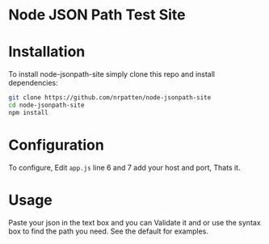 # Node JSON Path Test Site

# Installation
To install node-jsonpath-site simply clone this repo and install dependencies:
```bash
git clone https://github.com/nrpatten/node-jsonpath-site
cd node-jsonpath-site
npm install
```

# Configuration
To configure, Edit `app.js` line 6 and 7 add your host and port, Thats it.

# Usage
Paste your json in the text box and you can Validate it and or use the syntax box to find the path you need.
See the default for examples.
